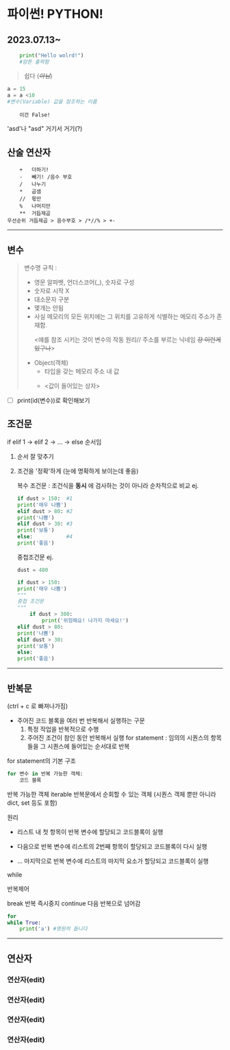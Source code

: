 # 파이썬! PYTHON!

## 2023.07.13~

```python
    print("Hello wolrd!")
    #암튼 출력함
```
> 쉽다 (~~*아님*~~)

```python
a = 15
a = a <10 
#변수(Variable) 값을 참조하는 이름
```
        이건 False!

'asd'나 "asd" 거기서 거기(?)

## 산술 연산자
> <p>
        +   더하기!
        -   빼기! /음수 부호
        /   나누기
        *   곱셈
        //  몫만
        %   나머지만
        **  거듭제곱
    우선순위 거듭제곱 > 음수부호 > /*//% > +-
---
## 변수
> 변수명 규칙 :
> - 영문 알파벳, 언더스코어(_), 숫자로 구성
> - 숫자로 시작 X 
> - 대소문자 구분
> - 몇개는 안됨
> - 사실 메모리의 모든 위치에는 그 위치를 고유하게 식별하는 메모리 주소가 존재함. <p><얘를 참조 시키는 것이 변수의 작동 원리// 주소를 부르는 닉네임 ~~걍 이런게 있구나~~>
>  - Object(객체)
>       - 타입을 갖는 메모리 주소 내 값
>       - <p> <값이 들어있는 상자>
- [ ] print(id(변수))로 확인해보기 <br>
## 조건문

if elif 1 -> elif 2 -> ... -> else 순서임
1. 순서 잘 맞추기<p>
2. 조건을 '정확'하게 (눈에 명확하게 보이는데 좋음)<p>
   복수 조건문 : 조건식을 **동시** 에 검사하는 것이 아니라 순차적으로 비교 
    ej.
    ```python
    if dust > 150:  #1
    print('매우 나쁨')
    elif dust > 80: #2
    print('나쁨')
    elif dust > 30: #3
    print('보통') 
    else:           #4
    print('좋음')
    ```

   중첩조건문 
    ej.
    ```python
    dust = 480

    if dust > 150:
    print('매우 나쁨')
    """
    중첩 조건문
    """
        if dust > 300:
            print('위험해요! 나가지 마세요!')
    elif dust > 80:
    print('나쁨')
    elif dust > 30:
    print('보통')
    else:
    print('좋음')
    ```
---

## 반복문
(ctrl + c 로 빠져나가짐)


- 주어진 코드 블록을 여러 번 반복해서 실행하는 구문
    1. 특정 작업을 반복적으로 수행
    2. 주어진 조건이 참인 동안 반복해서 실행
for statement :
임의의 시퀀스의 항목들을 그 시퀀스에 들어있는 순서대로 반복

for statement의 기본 구조

```python
for 변수 in 반복 가능한 객체:
    코드 블록
```
반복 가능한 객체 iterable
반복문에서 순회할 수 있는 객체
(시퀀스 객체 뿐만 아니라 dict, set 등도 포함)

원리

- 리스트 내 첫 항목이 반복 변수에 할당되고 코드블록이 실행

- 다음으로 반복 변수에 리스트의 2번째 항목이 할당되고 코드블록이 다시 실행

- ... 마지막으로 반복 변수에 리스트의 마지막 요소가 할당되고 코드블록이 실행

while


반복제어

break 반복 즉시중지
continue 다음 반복으로 넘어감
```python
for 
while True:
    print('a') #영원히 돕니다
```
---

## 연산자
### 연산자(edit)
### 연산자(edit)
### 연산자(edit)
### 연산자(edit)


###